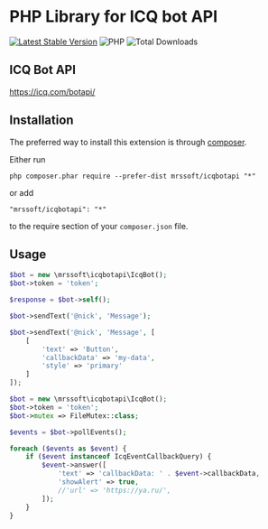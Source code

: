 PHP Library for ICQ bot API
=================

[![Latest Stable Version](https://img.shields.io/packagist/v/mrssoft/yii2-icqbot.svg)](https://packagist.org/packages/mrssoft/yii2-icqbot)
![PHP](https://img.shields.io/packagist/php-v/mrssoft/yii2-icqbot.svg)
![Total Downloads](https://img.shields.io/packagist/dt/mrssoft/yii2-icqbot.svg)

ICQ Bot API
---
https://icq.com/botapi/

Installation
---

The preferred way to install this extension is through 
[composer](http://getcomposer.org/download/).

Either run

```
php composer.phar require --prefer-dist mrssoft/icqbotapi "*"
```

or add

```
"mrssoft/icqbotapi": "*"
```

to the require section of your `composer.json` file.

Usage
---

```php
$bot = new \mrssoft\icqbotapi\IcqBot();
$bot->token = 'token';

$response = $bot->self();

$bot->sendText('@nick', 'Message');

$bot->sendText('@nick', 'Message', [
    [
        'text' => 'Button', 
        'callbackData' => 'my-data', 
        'style' => 'primary'
    ]
]);
```

```php
$bot = new \mrssoft\icqbotapi\IcqBot();
$bot->token = 'token';
$bot->mutex => FileMutex::class;

$events = $bot->pollEvents();

foreach ($events as $event) {
    if ($event instanceof IcqEventCallbackQuery) {
        $event->answer([
            'text' => 'callbackData: ' . $event->callbackData,
            'showAlert' => true,
            //'url' => 'https://ya.ru/',
        ]);
    }
}
```